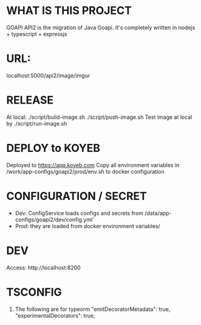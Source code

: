 # WHAT IS THIS PROJECT
GOAPI API2 is the migration of Java Goapi.
It's completely written in nodejs + typescript + expressjs

# URL:
localhost:5000/api2/image/imgur

# RELEASE
At local:
./script/build-image.sh
./script/push-image.sh
Test image at local by
./script/run-image.sh

# DEPLOY to KOYEB
Deployed to https://app.koyeb.com
Copy all environment variables in /work/app-configs/goapi2/prod/env.sh to docker configuration

# CONFIGURATION / SECRET
- Dev: ConfigService loads configs and secrets from /data/app-configs/goapi2/dev/config.yml'
- Prod: they are loaded from docker environment variables/

# DEV
Access: http://localhost:8200

# TSCONFIG

1. The following are for typeorm
"emitDecoratorMetadata": true,
"experimentalDecorators": true,